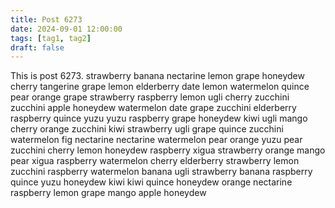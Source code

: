 ```yaml
---
title: Post 6273
date: 2024-09-01 12:00:00
tags: [tag1, tag2]
draft: false
---
```

This is post 6273.
strawberry
banana
nectarine
lemon
grape
honeydew
cherry
tangerine
grape
lemon
elderberry
date
lemon
watermelon
quince
pear
orange
grape
strawberry
raspberry
lemon
ugli
cherry
zucchini
zucchini
apple
honeydew
watermelon
date
grape
zucchini
elderberry
raspberry
quince
yuzu
yuzu
raspberry
grape
honeydew
kiwi
ugli
mango
cherry
orange
zucchini
kiwi
strawberry
ugli
grape
quince
zucchini
watermelon
fig
nectarine
nectarine
watermelon
pear
orange
yuzu
pear
zucchini
cherry
lemon
honeydew
raspberry
xigua
strawberry
orange
mango
pear
xigua
raspberry
watermelon
cherry
elderberry
strawberry
lemon
zucchini
raspberry
watermelon
banana
ugli
strawberry
banana
raspberry
quince
yuzu
honeydew
kiwi
kiwi
quince
honeydew
orange
nectarine
raspberry
lemon
grape
mango
apple
honeydew
